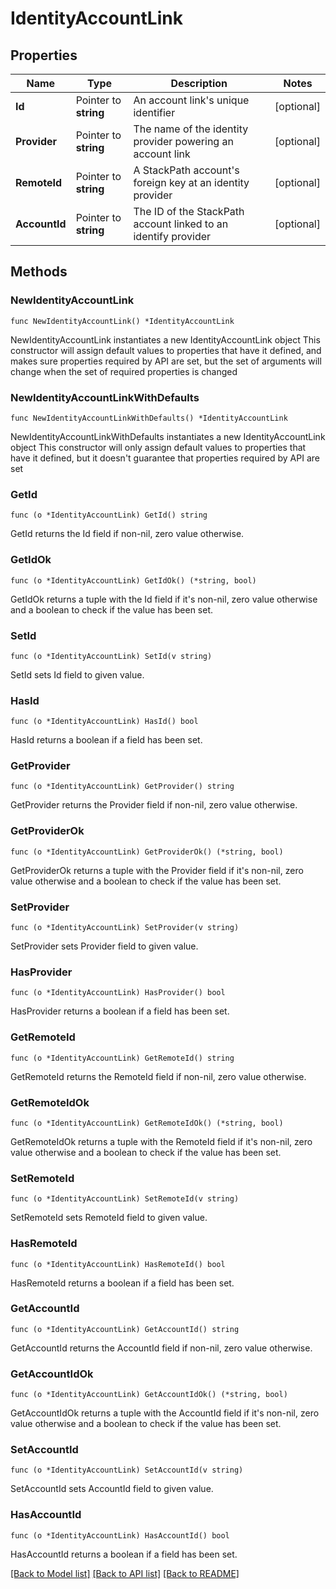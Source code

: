 # IdentityAccountLink

## Properties

Name | Type | Description | Notes
------------ | ------------- | ------------- | -------------
**Id** | Pointer to **string** | An account link&#39;s unique identifier | [optional] 
**Provider** | Pointer to **string** | The name of the identity provider powering an account link | [optional] 
**RemoteId** | Pointer to **string** | A StackPath account&#39;s foreign key at an identity provider | [optional] 
**AccountId** | Pointer to **string** | The ID of the StackPath account linked to an identify provider | [optional] 

## Methods

### NewIdentityAccountLink

`func NewIdentityAccountLink() *IdentityAccountLink`

NewIdentityAccountLink instantiates a new IdentityAccountLink object
This constructor will assign default values to properties that have it defined,
and makes sure properties required by API are set, but the set of arguments
will change when the set of required properties is changed

### NewIdentityAccountLinkWithDefaults

`func NewIdentityAccountLinkWithDefaults() *IdentityAccountLink`

NewIdentityAccountLinkWithDefaults instantiates a new IdentityAccountLink object
This constructor will only assign default values to properties that have it defined,
but it doesn't guarantee that properties required by API are set

### GetId

`func (o *IdentityAccountLink) GetId() string`

GetId returns the Id field if non-nil, zero value otherwise.

### GetIdOk

`func (o *IdentityAccountLink) GetIdOk() (*string, bool)`

GetIdOk returns a tuple with the Id field if it's non-nil, zero value otherwise
and a boolean to check if the value has been set.

### SetId

`func (o *IdentityAccountLink) SetId(v string)`

SetId sets Id field to given value.

### HasId

`func (o *IdentityAccountLink) HasId() bool`

HasId returns a boolean if a field has been set.

### GetProvider

`func (o *IdentityAccountLink) GetProvider() string`

GetProvider returns the Provider field if non-nil, zero value otherwise.

### GetProviderOk

`func (o *IdentityAccountLink) GetProviderOk() (*string, bool)`

GetProviderOk returns a tuple with the Provider field if it's non-nil, zero value otherwise
and a boolean to check if the value has been set.

### SetProvider

`func (o *IdentityAccountLink) SetProvider(v string)`

SetProvider sets Provider field to given value.

### HasProvider

`func (o *IdentityAccountLink) HasProvider() bool`

HasProvider returns a boolean if a field has been set.

### GetRemoteId

`func (o *IdentityAccountLink) GetRemoteId() string`

GetRemoteId returns the RemoteId field if non-nil, zero value otherwise.

### GetRemoteIdOk

`func (o *IdentityAccountLink) GetRemoteIdOk() (*string, bool)`

GetRemoteIdOk returns a tuple with the RemoteId field if it's non-nil, zero value otherwise
and a boolean to check if the value has been set.

### SetRemoteId

`func (o *IdentityAccountLink) SetRemoteId(v string)`

SetRemoteId sets RemoteId field to given value.

### HasRemoteId

`func (o *IdentityAccountLink) HasRemoteId() bool`

HasRemoteId returns a boolean if a field has been set.

### GetAccountId

`func (o *IdentityAccountLink) GetAccountId() string`

GetAccountId returns the AccountId field if non-nil, zero value otherwise.

### GetAccountIdOk

`func (o *IdentityAccountLink) GetAccountIdOk() (*string, bool)`

GetAccountIdOk returns a tuple with the AccountId field if it's non-nil, zero value otherwise
and a boolean to check if the value has been set.

### SetAccountId

`func (o *IdentityAccountLink) SetAccountId(v string)`

SetAccountId sets AccountId field to given value.

### HasAccountId

`func (o *IdentityAccountLink) HasAccountId() bool`

HasAccountId returns a boolean if a field has been set.


[[Back to Model list]](../README.md#documentation-for-models) [[Back to API list]](../README.md#documentation-for-api-endpoints) [[Back to README]](../README.md)


